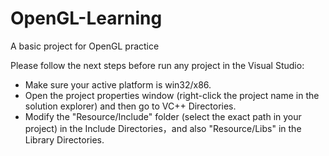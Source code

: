 # OpenGL-Learning
A basic project for OpenGL practice 

Please follow the next steps before run any project in the Visual Studio:
*  Make sure your active platform is win32/x86.
*  Open the project properties window (right-click the project name in the solution explorer) and then go to VC++ Directories.
*  Modify the "Resource/Include" folder (select the exact path in your project) in the Include Directories，and also "Resource/Libs" in the Library Directories.
